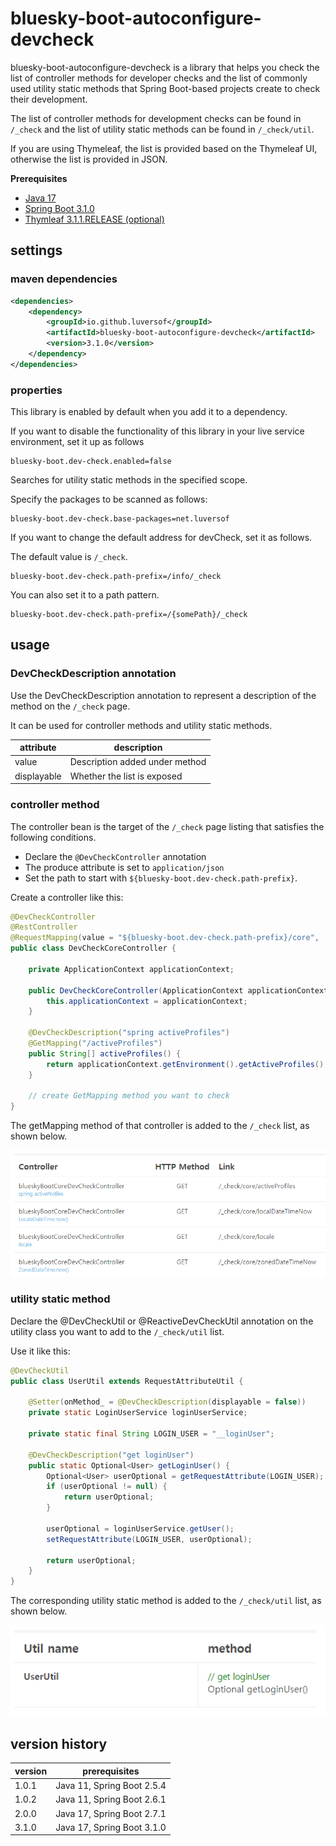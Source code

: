 # bluesky-boot-autoconfigure-devcheck

<!-- 
bluesky-boot-autoconfigure-devcheck는 Spring Boot 기반 프로젝트에서 개발 내용 확인을 위해 만드는 개발자 확인용 controller method 목록과 일반적으로 사용되는 utility static method 목록을 확인 할 수 있도록 도와주는 라이브러리입니다.

개발 확인용 controller method 목록은 `/_check` 에서 확인할 수 있고 utility static method 목록은 `/_check/util` 에서 확인할 수 있습니다.

Thymeleaf를 사용하는 경우 Thymeleaf UI 기반으로 목록이 제공되며 그 외의 경우 JSON으로 목록을 제공합니다.
-->

bluesky-boot-autoconfigure-devcheck is a library that helps you check the list of controller methods for developer checks and the list of commonly used utility static methods that Spring Boot-based projects create to check their development.

The list of controller methods for development checks can be found in `/_check` and the list of utility static methods can be found in `/_check/util`.

If you are using Thymeleaf, the list is provided based on the Thymeleaf UI, otherwise the list is provided in JSON.

**Prerequisites**

- [Java 17](https://openjdk.java.net/)
- [Spring Boot 3.1.0](https://spring.io/)
- [Thymleaf 3.1.1.RELEASE (optional)](https://www.thymeleaf.org/)

## settings

### maven dependencies

```pom.xml
<dependencies>
    <dependency>
        <groupId>io.github.luversof</groupId>
        <artifactId>bluesky-boot-autoconfigure-devcheck</artifactId>
        <version>3.1.0</version>
    </dependency>
</dependencies>
```

### properties

<!--
이 라이브러리는 dependency에 추가하면 기본 활성화되어 있습니다.

라이브 서비스 환경에서 이 라이브러리의 기능을 비활성화하고 싶은 경우 다음과 같이 설정합니다.
-->

This library is enabled by default when you add it to a dependency.

If you want to disable the functionality of this library in your live service environment, set it up as follows


```properties
bluesky-boot.dev-check.enabled=false
```

<!--
지정된 범위에서 utility static method를 검색합니다.

다음과 같이 검사할 패키지를 지정합니다.
-->
Searches for utility static methods in the specified scope.

Specify the packages to be scanned as follows:


```properties
bluesky-boot.dev-check.base-packages=net.luversof
```

<!--
devCheck의 기본 주소를 변경하고 싶은 경우 다음과 같이 설정합니다.

기본 값은 `/_check` 입니다.
-->

If you want to change the default address for devCheck, set it as follows.

The default value is `/_check`.


```properties
bluesky-boot.dev-check.path-prefix=/info/_check
```

<!--
path pattern으로 설정할 수도 있습니다.
-->

You can also set it to a path pattern.


```properties
bluesky-boot.dev-check.path-prefix=/{somePath}/_check
```


## usage

### DevCheckDescription annotation

<!-- 
`/_check` page에서 해당 method에 대한 설명을 나타내기 위해 DevCheckDescription annotation을 사용합니다.

controller method와 utility static method에 사용할 수 있습니다.
-->
Use the DevCheckDescription annotation to represent a description of the method on the `/_check` page.

It can be used for controller methods and utility static methods.


| attribute  | description |
| ------------- | ------------- |
| value  | <!-- method 아래 추가되는 설명 --> Description added under method  |
| displayable  | <!-- 목록 노출 여부 --> Whether the list is exposed  |

### controller method

<!-- 
controller bean이 다음 조건을 만족하는 `/_check` page 목록화 대상입니다.

* `@DevCheckController` annotation을 선언
* produce 속성은 `application/json` 
* path는 `${bluesky-boot.dev-check.path-prefix}` 로 시작하도록 설정

다음과 같이 controller를 생성합니다.
-->
 
The controller bean is the target of the `/_check` page listing that satisfies the following conditions.

* Declare the `@DevCheckController` annotation
* The produce attribute is set to `application/json` 
* Set the path to start with `${bluesky-boot.dev-check.path-prefix}`.

Create a controller like this:

```java
@DevCheckController
@RestController
@RequestMapping(value = "${bluesky-boot.dev-check.path-prefix}/core",  produces = MediaType.APPLICATION_JSON_VALUE)
public class DevCheckCoreController {

	private ApplicationContext applicationContext;

	public DevCheckCoreController(ApplicationContext applicationContext) {
		this.applicationContext = applicationContext;
	}

	@DevCheckDescription("spring activeProfiles")
	@GetMapping("/activeProfiles")
	public String[] activeProfiles() {
		return applicationContext.getEnvironment().getActiveProfiles();
	}
	
	// create GetMapping method you want to check
}
```

<!-- 
아래와 같이 해당 controller의 getMapping method가 `/_check` 목록에 추가됩니다.
-->

The getMapping method of that controller is added to the `/_check` list, as shown below.

![_check](./_check.png)


### utility static method

<!--
`/_check/util` 목록에 추가할 utility class에 @DevCheckUtil 또는 @ReactiveDevCheckUtil annotation을 선언합니다.

다음과 같이 사용합니다.
-->

Declare the @DevCheckUtil or @ReactiveDevCheckUtil annotation on the utility class you want to add to the `/_check/util` list.

Use it like this:

```java
@DevCheckUtil
public class UserUtil extends RequestAttributeUtil {
	
	@Setter(onMethod_ = @DevCheckDescription(displayable = false))
	private static LoginUserService loginUserService;
	
	private static final String LOGIN_USER = "__loginUser";

	@DevCheckDescription("get loginUser")
	public static Optional<User> getLoginUser() {
		Optional<User> userOptional = getRequestAttribute(LOGIN_USER);
		if (userOptional != null) {
			return userOptional;
		}
		
		userOptional = loginUserService.getUser();
		setRequestAttribute(LOGIN_USER, userOptional);
		
		return userOptional;
	}
}

```

<!--
아래와 같이 해당 utility static method가 `/_check/util` 목록에 추가됩니다.
-->

The corresponding utility static method is added to the `/_check/util` list, as shown below.

![_check](./_checkUtil.png)

## version history

| version | prerequisites |
| ------------- | ------------- |
| 1.0.1 | Java 11, Spring Boot 2.5.4 |
| 1.0.2 | Java 11, Spring Boot 2.6.1 |
| 2.0.0 | Java 17, Spring Boot 2.7.1 |
| 3.1.0 | Java 17, Spring Boot 3.1.0 |